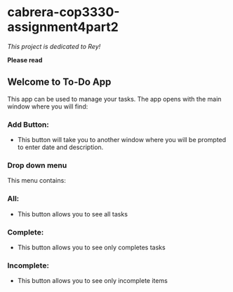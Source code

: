 # cabrera-cop3330-assignment4part2

*This project is dedicated to Rey!*

**Please read**

## Welcome to To-Do App

This app can be used to manage your tasks.
The app opens with the main window where you will find:
### Add Button:
  * This button will take you to another window where you will be prompted to enter date and description.
### Drop down menu
  This menu contains:
  ### All:
   * This button allows you to see all tasks
  ### Complete:
   * This button allows you to see only completes tasks
  ### Incomplete:
   * This button allows you to see only incomplete items 
